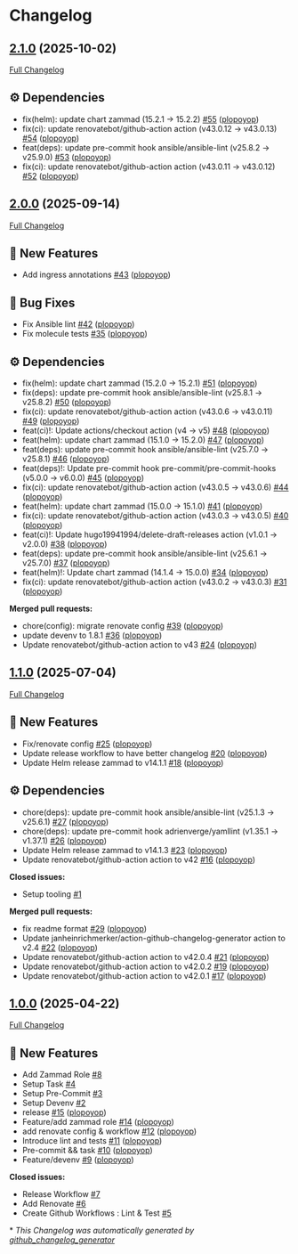 # Changelog

## [2.1.0](https://github.com/plopoyop/ansible-collection-kubernetes_apps/tree/2.1.0) (2025-10-02)

[Full Changelog](https://github.com/plopoyop/ansible-collection-kubernetes_apps/compare/2.0.0...2.1.0)

## ⚙️ Dependencies

- fix\(helm\): update chart zammad \(15.2.1 → 15.2.2\) [\#55](https://github.com/plopoyop/ansible-collection-kubernetes_apps/pull/55) ([plopoyop](https://github.com/plopoyop))
- fix\(ci\): update renovatebot/github-action action \(v43.0.12 → v43.0.13\) [\#54](https://github.com/plopoyop/ansible-collection-kubernetes_apps/pull/54) ([plopoyop](https://github.com/plopoyop))
- feat\(deps\): update pre-commit hook ansible/ansible-lint \(v25.8.2 → v25.9.0\) [\#53](https://github.com/plopoyop/ansible-collection-kubernetes_apps/pull/53) ([plopoyop](https://github.com/plopoyop))
- fix\(ci\): update renovatebot/github-action action \(v43.0.11 → v43.0.12\) [\#52](https://github.com/plopoyop/ansible-collection-kubernetes_apps/pull/52) ([plopoyop](https://github.com/plopoyop))

## [2.0.0](https://github.com/plopoyop/ansible-collection-kubernetes_apps/tree/2.0.0) (2025-09-14)

[Full Changelog](https://github.com/plopoyop/ansible-collection-kubernetes_apps/compare/1.1.0...2.0.0)

## 🚀 New Features

- Add ingress annotations [\#43](https://github.com/plopoyop/ansible-collection-kubernetes_apps/pull/43) ([plopoyop](https://github.com/plopoyop))

## 🐛 Bug Fixes

- Fix Ansible lint [\#42](https://github.com/plopoyop/ansible-collection-kubernetes_apps/pull/42) ([plopoyop](https://github.com/plopoyop))
- Fix molecule tests [\#35](https://github.com/plopoyop/ansible-collection-kubernetes_apps/pull/35) ([plopoyop](https://github.com/plopoyop))

## ⚙️ Dependencies

- fix\(helm\): update chart zammad \(15.2.0 → 15.2.1\) [\#51](https://github.com/plopoyop/ansible-collection-kubernetes_apps/pull/51) ([plopoyop](https://github.com/plopoyop))
- fix\(deps\): update pre-commit hook ansible/ansible-lint \(v25.8.1 → v25.8.2\) [\#50](https://github.com/plopoyop/ansible-collection-kubernetes_apps/pull/50) ([plopoyop](https://github.com/plopoyop))
- fix\(ci\): update renovatebot/github-action action \(v43.0.6 → v43.0.11\) [\#49](https://github.com/plopoyop/ansible-collection-kubernetes_apps/pull/49) ([plopoyop](https://github.com/plopoyop))
- feat\(ci\)!: Update actions/checkout action \(v4 → v5\) [\#48](https://github.com/plopoyop/ansible-collection-kubernetes_apps/pull/48) ([plopoyop](https://github.com/plopoyop))
- feat\(helm\): update chart zammad \(15.1.0 → 15.2.0\) [\#47](https://github.com/plopoyop/ansible-collection-kubernetes_apps/pull/47) ([plopoyop](https://github.com/plopoyop))
- feat\(deps\): update pre-commit hook ansible/ansible-lint \(v25.7.0 → v25.8.1\) [\#46](https://github.com/plopoyop/ansible-collection-kubernetes_apps/pull/46) ([plopoyop](https://github.com/plopoyop))
- feat\(deps\)!: Update pre-commit hook pre-commit/pre-commit-hooks \(v5.0.0 → v6.0.0\) [\#45](https://github.com/plopoyop/ansible-collection-kubernetes_apps/pull/45) ([plopoyop](https://github.com/plopoyop))
- fix\(ci\): update renovatebot/github-action action \(v43.0.5 → v43.0.6\) [\#44](https://github.com/plopoyop/ansible-collection-kubernetes_apps/pull/44) ([plopoyop](https://github.com/plopoyop))
- feat\(helm\): update chart zammad \(15.0.0 → 15.1.0\) [\#41](https://github.com/plopoyop/ansible-collection-kubernetes_apps/pull/41) ([plopoyop](https://github.com/plopoyop))
- fix\(ci\): update renovatebot/github-action action \(v43.0.3 → v43.0.5\) [\#40](https://github.com/plopoyop/ansible-collection-kubernetes_apps/pull/40) ([plopoyop](https://github.com/plopoyop))
- feat\(ci\)!: Update hugo19941994/delete-draft-releases action \(v1.0.1 → v2.0.0\) [\#38](https://github.com/plopoyop/ansible-collection-kubernetes_apps/pull/38) ([plopoyop](https://github.com/plopoyop))
- feat\(deps\): update pre-commit hook ansible/ansible-lint \(v25.6.1 → v25.7.0\) [\#37](https://github.com/plopoyop/ansible-collection-kubernetes_apps/pull/37) ([plopoyop](https://github.com/plopoyop))
- feat\(helm\)!: Update chart zammad \(14.1.4 → 15.0.0\) [\#34](https://github.com/plopoyop/ansible-collection-kubernetes_apps/pull/34) ([plopoyop](https://github.com/plopoyop))
- fix\(ci\): update renovatebot/github-action action \(v43.0.2 → v43.0.3\) [\#31](https://github.com/plopoyop/ansible-collection-kubernetes_apps/pull/31) ([plopoyop](https://github.com/plopoyop))

**Merged pull requests:**

- chore\(config\): migrate renovate config [\#39](https://github.com/plopoyop/ansible-collection-kubernetes_apps/pull/39) ([plopoyop](https://github.com/plopoyop))
- update devenv to 1.8.1 [\#36](https://github.com/plopoyop/ansible-collection-kubernetes_apps/pull/36) ([plopoyop](https://github.com/plopoyop))
- Update renovatebot/github-action action to v43 [\#24](https://github.com/plopoyop/ansible-collection-kubernetes_apps/pull/24) ([plopoyop](https://github.com/plopoyop))

## [1.1.0](https://github.com/plopoyop/ansible-collection-kubernetes_apps/tree/1.1.0) (2025-07-04)

[Full Changelog](https://github.com/plopoyop/ansible-collection-kubernetes_apps/compare/1.0.0...1.1.0)

## 🚀 New Features

- Fix/renovate config [\#25](https://github.com/plopoyop/ansible-collection-kubernetes_apps/pull/25) ([plopoyop](https://github.com/plopoyop))
- Update release workflow to have better changelog [\#20](https://github.com/plopoyop/ansible-collection-kubernetes_apps/pull/20) ([plopoyop](https://github.com/plopoyop))
- Update Helm release zammad to v14.1.1 [\#18](https://github.com/plopoyop/ansible-collection-kubernetes_apps/pull/18) ([plopoyop](https://github.com/plopoyop))

## ⚙️ Dependencies

- chore\(deps\): update pre-commit hook ansible/ansible-lint \(v25.1.3 → v25.6.1\) [\#27](https://github.com/plopoyop/ansible-collection-kubernetes_apps/pull/27) ([plopoyop](https://github.com/plopoyop))
- chore\(deps\): update pre-commit hook adrienverge/yamllint \(v1.35.1 → v1.37.1\) [\#26](https://github.com/plopoyop/ansible-collection-kubernetes_apps/pull/26) ([plopoyop](https://github.com/plopoyop))
- Update Helm release zammad to v14.1.3 [\#23](https://github.com/plopoyop/ansible-collection-kubernetes_apps/pull/23) ([plopoyop](https://github.com/plopoyop))
- Update renovatebot/github-action action to v42 [\#16](https://github.com/plopoyop/ansible-collection-kubernetes_apps/pull/16) ([plopoyop](https://github.com/plopoyop))

**Closed issues:**

- Setup tooling [\#1](https://github.com/plopoyop/ansible-collection-kubernetes_apps/issues/1)

**Merged pull requests:**

- fix readme format [\#29](https://github.com/plopoyop/ansible-collection-kubernetes_apps/pull/29) ([plopoyop](https://github.com/plopoyop))
- Update janheinrichmerker/action-github-changelog-generator action to v2.4 [\#22](https://github.com/plopoyop/ansible-collection-kubernetes_apps/pull/22) ([plopoyop](https://github.com/plopoyop))
- Update renovatebot/github-action action to v42.0.4 [\#21](https://github.com/plopoyop/ansible-collection-kubernetes_apps/pull/21) ([plopoyop](https://github.com/plopoyop))
- Update renovatebot/github-action action to v42.0.2 [\#19](https://github.com/plopoyop/ansible-collection-kubernetes_apps/pull/19) ([plopoyop](https://github.com/plopoyop))
- Update renovatebot/github-action action to v42.0.1 [\#17](https://github.com/plopoyop/ansible-collection-kubernetes_apps/pull/17) ([plopoyop](https://github.com/plopoyop))

## [1.0.0](https://github.com/plopoyop/ansible-collection-kubernetes_apps/tree/1.0.0) (2025-04-22)

[Full Changelog](https://github.com/plopoyop/ansible-collection-kubernetes_apps/compare/e9185006c832f8ac2545a72af258cdb62bef0df7...1.0.0)

## 🚀 New Features

- Add Zammad Role [\#8](https://github.com/plopoyop/ansible-collection-kubernetes_apps/issues/8)
- Setup Task [\#4](https://github.com/plopoyop/ansible-collection-kubernetes_apps/issues/4)
- Setup Pre-Commit [\#3](https://github.com/plopoyop/ansible-collection-kubernetes_apps/issues/3)
- Setup Devenv [\#2](https://github.com/plopoyop/ansible-collection-kubernetes_apps/issues/2)
- release [\#15](https://github.com/plopoyop/ansible-collection-kubernetes_apps/pull/15) ([plopoyop](https://github.com/plopoyop))
- Feature/add zammad role [\#14](https://github.com/plopoyop/ansible-collection-kubernetes_apps/pull/14) ([plopoyop](https://github.com/plopoyop))
- add renovate config & workflow [\#12](https://github.com/plopoyop/ansible-collection-kubernetes_apps/pull/12) ([plopoyop](https://github.com/plopoyop))
- Introduce lint and tests [\#11](https://github.com/plopoyop/ansible-collection-kubernetes_apps/pull/11) ([plopoyop](https://github.com/plopoyop))
- Pre-commit && task [\#10](https://github.com/plopoyop/ansible-collection-kubernetes_apps/pull/10) ([plopoyop](https://github.com/plopoyop))
- Feature/devenv [\#9](https://github.com/plopoyop/ansible-collection-kubernetes_apps/pull/9) ([plopoyop](https://github.com/plopoyop))

**Closed issues:**

- Release Workflow [\#7](https://github.com/plopoyop/ansible-collection-kubernetes_apps/issues/7)
- Add Renovate [\#6](https://github.com/plopoyop/ansible-collection-kubernetes_apps/issues/6)
- Create Github Workflows : Lint & Test [\#5](https://github.com/plopoyop/ansible-collection-kubernetes_apps/issues/5)



\* *This Changelog was automatically generated by [github_changelog_generator](https://github.com/github-changelog-generator/github-changelog-generator)*
